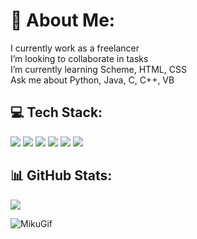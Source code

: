 

<h1>💫 About Me:</h1>
<p>I currently work as a freelancer<br>
I’m looking to collaborate in tasks<br>
I’m currently learning Scheme, HTML, CSS<br>
Ask me about Python, Java, C, C++, VB</p>

<h2>💻 Tech Stack:</h2>
<img src="https://img.shields.io/badge/c-%2300599C.svg?style=for-the-badge&logo=c&logoColor=white"/>
<img src="https://img.shields.io/badge/c++-%2300599C.svg?style=for-the-badge&logo=c%2B%2B&logoColor=white"/>
<img src="https://img.shields.io/badge/java-%23ED8B00.svg?style=for-the-badge&logo=java&logoColor=white"/>
<img src="https://img.shields.io/badge/python-3670A0?style=for-the-badge&logo=python&logoColor=ffdd54"/>
<img src="https://img.shields.io/badge/.NET-5C2D91?style=for-the-badge&logo=.net&logoColor=white"/>
<img src="https://img.shields.io/badge/Linux-FCC624?style=for-the-badge&logo=linux&logoColor=black"/>

<h2>📊 GitHub Stats:</h2>
<img src="https://github-readme-stats.vercel.app/api/top-langs/?username=DiegoOC111&theme=dark&hide_border=false&layout=compact"/>

![MikuGif]([/images/picture.jpg](https://github.com/DiegoOC111/DiegoOC111/blob/main/miku%20gift.gif))


</div>

